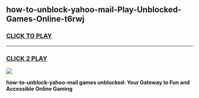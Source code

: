 
## how-to-unblock-yahoo-mail-Play-Unblocked-Games-Online-t6rwj
<h3>
<a href="https://premium76.site?title=how-to-unblock-yahoo-mail&ref=25A">CLICK TO PLAY</a></h3>
<hr>

<h3>
<a href="https://premium76.site?title=how-to-unblock-yahoo-mail&ref=25A">CLICK 2 PLAY</a>
  
</h3>

<a href="https://premium76.site?title=how-to-unblock-yahoo-mail&ref=25A"><img src="https://clearcache.store/games.png"></a>


**how-to-unblock-yahoo-mail games unblocked: Your Gateway to Fun and Accessible Online Gaming**
